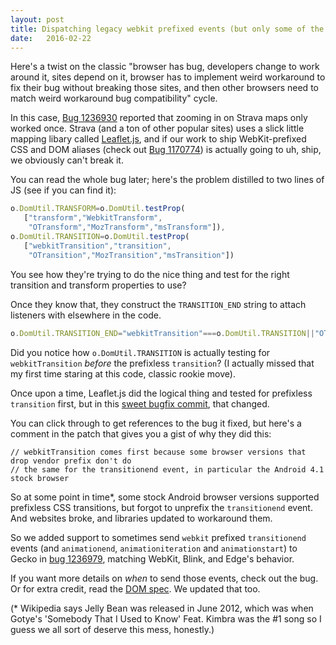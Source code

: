 ```yaml
---
layout: post
title: Dispatching legacy webkit prefixed events (but only some of the time)
date:   2016-02-22
---
```


Here's a twist on the classic "browser has bug, developers change to work around it, sites depend on it, browser has to implement weird workaround to fix their bug without breaking those sites, and then other browsers need to match weird workaround bug compatibility" cycle.

In this case, [Bug 1236930][bug] reported that zooming in on Strava maps only worked once. Strava (and a ton of other popular sites) uses a slick little mapping libary called [Leaflet.js][leaflet], and if our work to ship WebKit-prefixed CSS and DOM aliases (check out [Bug 1170774][aliases]) is actually going to uh, ship, we obviously can't break it.

You can read the whole bug later; here's the problem distilled to two lines of JS (see if you can find it):

```js
o.DomUtil.TRANSFORM=o.DomUtil.testProp(
   ["transform","WebkitTransform",
    "OTransform","MozTransform","msTransform"]),
o.DomUtil.TRANSITION=o.DomUtil.testProp(
   ["webkitTransition","transition",
    "OTransition","MozTransition","msTransition"])
```

You see how they're trying to do the nice thing and test for the right transition and transform properties to use?

Once they know that, they construct the `TRANSITION_END` string to attach listeners with elsewhere in the code.

```js
o.DomUtil.TRANSITION_END="webkitTransition"===o.DomUtil.TRANSITION||"OTransition"===o.DomUtil.TRANSITION?o.DomUtil.TRANSITION+"End":"transitionend",
```

Did you notice how `o.DomUtil.TRANSITION` is actually testing for `webkitTransition` *before* the prefixless `transition`? (I actually missed that my first time staring at this code, classic rookie move).

Once upon a time, Leaflet.js did the logical thing and tested for prefixless `transition` first, but in this [sweet bugfix commit][commit], that changed.

You can click through to get references to the bug it fixed, but here's a comment in the patch that gives you a gist of why they did this:

```
// webkitTransition comes first because some browser versions that drop vendor prefix don't do
// the same for the transitionend event, in particular the Android 4.1 stock browser
```

So at some point in time\*, some stock Android browser versions supported prefixless CSS transitions, but forgot to unprefix the `transitionend` event. And websites broke, and libraries updated to workaround them.

So we added support to sometimes send `webkit` prefixed `transitionend` events (and `animationend`, `animationiteration` and `animationstart`) to Gecko in [bug 1236979][consider], matching WebKit, Blink, and Edge's behavior.

If you want more details on *when* to send those events, check out the bug. Or for extra credit, read the [DOM spec][dom spec]. We updated that too.

(\* Wikipedia says Jelly Bean was released in June 2012, which was when Gotye's 'Somebody That I Used to Know' Feat. Kimbra was the #1 song so I guess we all sort of deserve this mess, honestly.)


[bug]: https://bugzilla.mozilla.org/show_bug.cgi?id=1236930
[aliases]: https://bugzilla.mozilla.org/show_bug.cgi?id=1170774
[leaflet]: http://leafletjs.com/
[commit]: https://github.com/Leaflet/Leaflet/commit/64ca0af124b7145e8c2a746e2fb087b2298a4b72
[consider]: https://bugzilla.mozilla.org/show_bug.cgi?id=1236979
[dom spec]: https://dom.spec.whatwg.org/#concept-event-listener-invoke